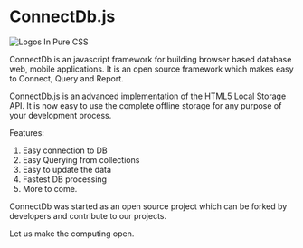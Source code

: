 ConnectDb.js
============
![Logos In Pure CSS](https://raw.github.com/bchanx/logos-in-pure-css/master/banner.png)

ConnectDb is an javascript framework for building browser based database web, mobile applications. It is an open source framework which makes easy to Connect, Query and Report.

ConnectDb.js is an advanced implementation of the HTML5 Local Storage API.
It is now easy to use the complete offline storage for any purpose of your development process.

Features:
1. Easy connection to DB
2. Easy Querying from collections
3. Easy to update the data
4. Fastest DB processing
5. More to come.

ConnectDb was started as an open source project which can be forked by developers and contribute to our projects.

Let us make the computing open.

